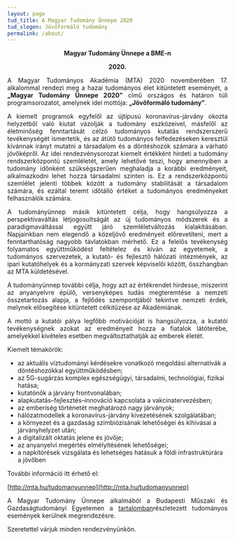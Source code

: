 ```yaml
---
layout: page
tud_title: A Magyar Tudomány Ünnepe 2020
tud_slogen: Jövőformáló tudomány
permalink: /about/
---
```


<p style="text-align: center; font-weight:bold;">Magyar Tudomány Ünnepe a BME-n</p>

<p style="text-align: center; font-weight:bold;">2020.</p>

<p style="text-align: justify">A Magyar Tudományos Akadémia (MTA) 2020 novemberében 17. alkalommal rendezi meg a hazai tudományos élet kitüntetett eseményét, a <b>„Magyar Tudomány Ünnepe 2020”</b> című országos és határon túli programsorozatot, amelynek idei mottója: <b>„Jövőformáló tudomány”</b>.</p>

<p style="text-align: justify">A kiemelt programok egyfelől az újtípusú koronavírus-járvány okozta helyzetből való kiutat vázolják a tudomány eszközeivel, másfelől az életminőség fenntartását célzó tudományos kutatás rendszerszerű tevékenységét ismertetik, és az átütő tudományos felfedezéseken keresztül kívánnak irányt mutatni a társadalom és a döntéshozók számára a várható jövőképről.
Az idei rendezvénysorozat kiemelt értékként hirdeti a tudomány rendszerközpontú szemléletét, amely lehetővé teszi, hogy amennyiben a tudomány időnként szükségszerűen meghaladja a korábbi eredményeit, alkalmazkodni lehet hozzá társadalmi szinten is. Ez a rendszerközpontú szemlélet jelenti többek között a tudomány stabilitását a társadalom számára, és ezáltal teremt időtálló értéket a tudományos eredményeket felhasználók számára.</p>
<p style="text-align: justify">
A tudományünnep másik kitüntetett célja, hogy hangsúlyozza a perspektívaváltás létjogosultságát az új tudományos módszerek és a paradigmaváltással együtt járó szemléletváltozás kialakításában. Napjainkban nem elegendő a közeljövő eredményeit előrevetíteni, mert a fenntarthatóság nagyobb távlatokban mérhető. Ez a felelős tevékenység folyamatos együttműködést feltételez és kíván az egyetemek, a tudományos szervezetek, a kutató- és fejlesztő hálózati intézmények, az ipari kutatóhelyek és a kormányzati szervek képviselői között, összhangban az MTA küldetésével.</p>
<p style="text-align: justify">
A tudományünnep további célja, hogy azt az értékrendet hirdesse, miszerint az anyanyelvre épülő, versenyképes tudás megteremtése a nemzeti összetartozás alapja, a fejlődés szempontjából tekintve nemzeti érdek, melynek elősegítése kitüntetett célkitűzése az Akadémiának.</p>

<p style="text-align: justify">
A mottó a kutatói pálya legfőbb motivációját is hangsúlyozza, a kutatói tevékenységnek azokat az eredményeit hozza a fiatalok látóterébe, amelyekkel kivételes esetben megváltoztathatják az emberek életét.</p>

Kiemelt témakörök:

- az aktuális víztudományi kérdésekre vonatkozó megoldási alternatívák a döntéshozókkal együttműködésben;
- az 5G-sugárzás komplex egészségügyi, társadalmi, technológiai, fizikai hatása;
- kutatónők a járvány frontvonalában;
- alapkutatás–fejlesztés–innováció kapcsolata a vakcinatervezésben;
- az emberiség történetét meghatározó nagy járványok;
- hálózatmodellek a koronavírus-járvány kivezetésének szolgálatában;
- a környezet és a gazdaság szimbiózisának lehetőségei és kihívásai a járványhelyzet után;
- a digitalizált oktatás jelene és jövője;
- az anyanyelvi megértés elmélyítésének lehetőségei;
- a napkitörések vizsgálata és lehetséges hatásuk a földi infrastruktúrára a jövőben

További információ itt érhető el:

[http://mta.hu/tudomanyunnep](http://mta.hu/tudomanyunnep)

<p style="text-align: justify">A Magyar Tudomány Ünnepe alkalmából a Budapesti Műszaki és Gazdaságtudományi
Egyetemen a <a class="home-url" rel="author" href="{{ "/tudunnep/2020" | relative_url }}">tartalomban</a>részletezett tudományos események kerülnek
megrendezésre.</p>

Szeretettel várjuk minden rendezvényünkön.


